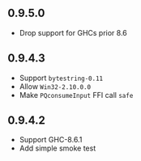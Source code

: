 0.9.5.0
-------

- Drop support for GHCs prior 8.6

0.9.4.3
-------

- Support `bytestring-0.11`
- Allow `Win32-2.10.0.0`
- Make `PQconsumeInput` FFI call `safe`

0.9.4.2
-------

- Support GHC-8.6.1
- Add simple smoke test


